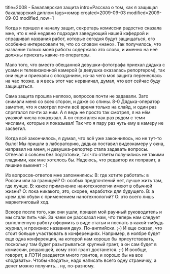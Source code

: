 title=2008 - Бакалаврская защита
intro=Рассказ о том, как я защищал бакалаврский диплом
tags=юмор
created=2009-09-03
modified=2009-09-03
modified_now=1


Когда я пришел к началу защит, секретарь комиссии радостно сказала мне, что к ней недавно подходил заведующий нашей кафедрой и спрашивал названия работ, которые сегодня будут защищаться, его особенно интересовали те, что со словом «нано». Так получилось, что название только моей работы содержало это слово, и именно на неё должны приехать какие-то операторы.

Мало того, что вместо обещанной девушки-фотографа приехал дядька с усами и телевизионной камерой (а девушка оказалась репортером), так они еще и приехали с опозданием, из-за чего моя защита перенеслась на час позже. а я весь этот час нервничал, думал, что вот сейчас буду защищаться.

Сама защита прошла неплохо, вопросов почти не задавали. Зато снимали меня со всех сторон, и даже со спины. 8-0 Дядька-оператор заметил, что я смотрел почти всё время только на слайд, и один раз спрятался почти за ним. А я ведь не просто так смотрел, я на нём указкой числа показывал. А он спрятался как раз рядом с теми числами, которые я показывал! Так что я пару раз чуть ему в камеру не засветил.

Когда всё закончилось, я думал, что всё уже закончилось, но не тут-то было! Мы пришли в лабораторию, дядька поставил видеокамеру у окна, направил на меня, и девушка-репортер стала задавать вопросы. Отвечал я совсем без подготовки, так что ответы получились не такими гладкими, как мне хотелось бы. Надеюсь, что редактор их поправит, а лишние выкинет :-)

Из вопросов-ответов мне запомнились: В: где хотите работать: в России или за границей? О: особых предпочтений нет, лучше жить там, где лучше. В: какое применение нанотехнологии имеют в обычной жизни? О: пока никакого, это, скорее, наработки для будущего. В: а крем для обуви с применением нанотехнологий? О: это всего лишь маркетинговый ход.

Вскоре после того, как они ушли, пришел мой раучный руководитель и мы стали пить чай. За чаем он рассказал нам, что теперь нам следует выполненную работу оформить в виде статьи и послать в какой-нибудь журнал, и произнес названия двух. По-английски. ;-) И еще сказал, что стоит больше участвовать в конференциях. Например, в ноябре будет еще одна конференция, на которой нам хорошо бы присутствовать, поскольку там будет разыгрываться крупный грант, а он сам будет в комиссии, решающей, кому этот грант достанется. ;-) И вообще, говорит, в ЛЭТИ раздается много грантов, и хорошо бы на все «подавать». Чтобы «подать», надо написать всего одну страничку, а денег можно получить... ну, по-разному. 

